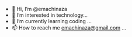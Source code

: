 - 👋 Hi, I’m @emachinaza
- 👀 I’m interested in technology...
- 🌱 I’m currently learning coding ...
- 📫 How to reach me emachinaza@gmail.com ...

<!---
emachinaza/emachinaza is a ✨ special ✨ repository because its `README.md` (this file) appears on your GitHub profile.
You can click the Preview link to take a look at your changes.
--->
